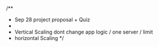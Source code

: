 /**
 * Sep 28 project proposal + Quiz
 * 
 * Vertical Scaling dont change app logic / one server / limit
 * horizontal Scaling 
 */